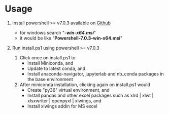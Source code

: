 # Usage

1.  Install powershell >= v7.0.3 available on <a href="https://github.com/Powershell/Powershell/releases/latest">Github</a>
    *   for windows search "<i><b>-win-x64.msi</b></i>"
    *   it would be like "<b>Powershell-7.0.3-win-x64.msi</b>"

2.  Run install.ps1 using powershell >= v7.0.3
    1.  Click once on install.ps1 to
        *   Install Miniconda, and
        *   Update to latest conda, and
        *   Install anaconda-navigator, jupyterlab and nb_conda packages in the base environment
    2.  After miniconda installation, clicking again on install.ps1 would
        *   Create "py36" virtual environment, and
        *   Install pandas and other excel packages such as xlrd | xlwt | xlsxwriter | openpyxl | xlwings, and
        *   Install xlwings addin for MS excel
